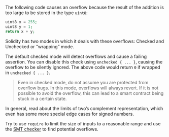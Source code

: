 The following code causes an overflow because the result of the addition is too large to be stored in the type `uint8`:
```php
uint8 x = 255;
uint8 y = 1;
return x + y;
```

Solidity has two modes in which it deals with these overflows: Checked and Unchecked or “wrapping” mode.

The default checked mode will detect overflows and cause a failing assertion. You can disable this check using `unchecked { ... }`, causing the overflow to be silently ignored. The above code would return `0` if wrapped in `unchecked { ... }`.

> Even in checked mode, do not assume you are protected from overflow bugs. In this mode, overflows will always revert. If it is not possible to avoid the overflow, this can lead to a smart contract being stuck in a certain state.

In general, read about the limits of two’s complement representation, which even has some more special edge cases for signed numbers.

Try to use `require` to limit the size of inputs to a reasonable range and use the [SMT checker](https://docs.soliditylang.org/en/latest/layout-of-source-files.html#smt-checker) to find potential overflows.

